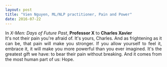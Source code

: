 ```yaml
---
layout: post
title: "Vien Nguyen, ML/NLP practitioner, Pain and Power"
date: 2016-07-22
---
```


<p align = "justify">
	In <em>X-Men: Days of Future Past</em>, <strong>Professor X</strong> to <strong>Charles Xavier</strong><br>
	It's not their pain you're afraid of. It's yours, Charles. And as frightening as it can be, that pain will make you stronger. If you allow yourself to feel it, embrace it, it will make you more powerful than you ever imagined. It's the greatest gift we have: to bear their pain without breaking. And it comes from the most human part of us: Hope.
</p>
<div>
<script>
  (function(i,s,o,g,r,a,m){i['GoogleAnalyticsObject']=r;i[r]=i[r]||function(){
  (i[r].q=i[r].q||[]).push(arguments)},i[r].l=1*new Date();a=s.createElement(o),
  m=s.getElementsByTagName(o)[0];a.async=1;a.src=g;m.parentNode.insertBefore(a,m)
  })(window,document,'script','https://www.google-analytics.com/analytics.js','ga');

  ga('create', 'UA-77434616-1', 'auto');
  ga('send', 'pageview');

</script>
</div>